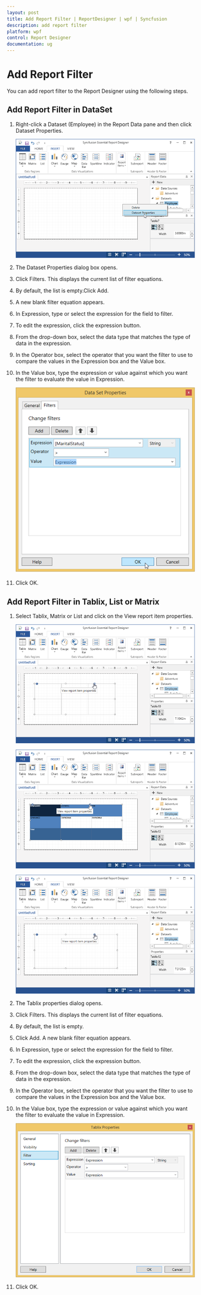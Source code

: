 ```yaml
---
layout: post
title: Add Report Filter | ReportDesigner | wpf | Syncfusion
description: add report filter
platform: wpf
control: Report Designer
documentation: ug
---
```


# Add Report Filter

You can add report filter to the Report Designer using the following steps.

## Add Report Filter in DataSet

1. Right-click a Dataset (Employee) in the Report Data pane and then click Dataset Properties.

   ![Click the DataSet Properties in WPF ReportDesigner](Add-Report-Filter_images/Add-Report-Filter_img1.png)

2. The Dataset Properties dialog box opens. 

3. Click Filters. This displays the current list of filter equations.

4. By default, the list is empty.Click Add.

5. A new blank filter equation appears.

6. In Expression, type or select the expression for the field to filter.

7. To edit the expression, click the expression button. 

8. From the drop-down box, select the data type that matches the type of data in the expression.

9. In the Operator box, select the operator that you want the filter to use to compare the values in the Expression box and the Value box.

10. In the Value box, type the expression or value against which you want the filter to evaluate the value in Expression.

    ![To evaluate the value in expression for WPF ReportDesigner](Add-Report-Filter_images/Add-Report-Filter_img2.png)

11. Click OK.

## Add Report Filter in Tablix, List or Matrix

1. Select Tablix, Matrix or List and click on the View report item properties.

   ![Displays add the tablix, matrix and view report item in WPF ReportDesigner](Add-Report-Filter_images/Add-Report-Filter_img3.png)
   
   ![Added details of employee in WPF ReportDesigner](Add-Report-Filter_images/Add-Report-Filter_img4.png)
   
   ![Show the tooltip of view report item properties in WPF ReportDesigner](Add-Report-Filter_images/Add-Report-Filter_img5.png)

2. The Tablix properties dialog opens.

3. Click Filters. This displays the current list of filter equations. 

4. By default, the list is empty.

5. Click Add. A new blank filter equation appears.

6. In Expression, type or select the expression for the field to filter.

7. To edit the expression, click the expression button. 

8. From the drop-down box, select the data type that matches the type of data in the expression.

9. In the Operator box, select the operator that you want the filter to use to compare the values in the Expression box and the Value box.

10. In the Value box, type the expression or value against which you want the filter to evaluate the value in Expression.

    ![To evaluate the value in expression for WPF ReportDesigner](Add-Report-Filter_images/Add-Report-Filter_img6.png)

11. Click OK.



   


